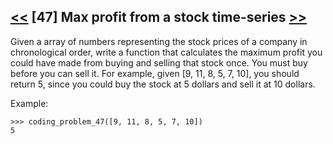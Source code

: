 ## [<<](../46) [47] Max profit from a stock time-series [>>](../48)

Given a array of numbers representing the stock prices of a company in chronological order, write a function that
calculates the maximum profit you could have made from buying and selling that stock once. You must buy before you
can sell it. For example, given [9, 11, 8, 5, 7, 10], you should return 5, since you could buy the stock at 5
dollars and sell it at 10 dollars.

Example:

    >>> coding_problem_47([9, 11, 8, 5, 7, 10])
    5
